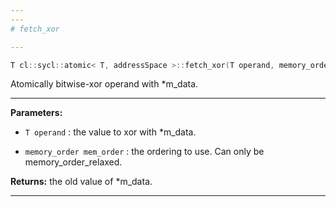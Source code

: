 ```yaml
---
---
# fetch_xor

---
```


```cpp
T cl::sycl::atomic< T, addressSpace >::fetch_xor(T operand, memory_order mem_order=memory_order::relaxed)
```


Atomically bitwise-xor operand with *m_data. 


---
**Parameters:**

 - `T operand`
: the value to xor with *m_data. 

 - `memory_order mem_order`
: the ordering to use. Can only be memory_order_relaxed. 

**Returns:** the old value of *m_data. 

---
